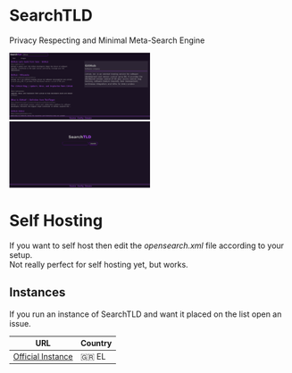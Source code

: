 # SearchTLD
Privacy Respecting and Minimal Meta-Search Engine

<img src="scr1.png" style="max-height: 50%; max-width: 50%;">
<img src="scr2.png" style="max-height: 50%; max-width: 50%;">

# Self Hosting
If you want to self host then edit the *opensearch.xml* file according to your setup. <br/>
Not really perfect for self hosting yet, but works.

## Instances

If you run an instance of SearchTLD and want it placed on the list open an issue.

| URL | Country |
| --- | --- |
| [Official Instance](https://search.schizo.gr) | 🇬🇷 EL |
